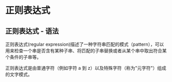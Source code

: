 # 正则表达式

## 正则表达式 - 语法

正则表达式(regular expression)描述了一种字符串匹配的模式（pattern），可以用来检查一个串是否含有某种子串、将匹配的子串替换或者从某个串中取出符合某个条件的子串等。 

正则表达式是由普通字符（例如字符 a 到 z）以及特殊字符（称为"元字符"）组成的文字模式。 